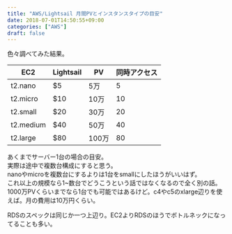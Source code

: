 ```yaml
---
title: "AWS/Lightsail 月間PVとインスタンスタイプの目安"
date: 2018-07-01T14:50:55+09:00
categories: ["AWS"]
draft: false
---
```


色々調べてみた結果。

| EC2       | Lightsail | PV    | 同時アクセス |
|-----------|-----------|-------|--------------|
| t2.nano   | $5        | 5万   | 5            |
| t2.micro  | $10       | 10万  | 10           |
| t2.small  | $20       | 30万  | 20           |
| t2.medium | $40       | 50万  | 40           |
| t2.large  | $80       | 100万 | 80           |

あくまでサーバー1台の場合の目安。  
実際は途中で複数台構成にすると思う。  
nanoやmicroを複数台にするよりは1台をsmallにしたほうがいいはず。  
これ以上の規模なら1~数台でどうこうという話ではなくなるので全く別の話。  
1000万PVくらいまでなら1台でも可能ではあるけど。c4やc5のxlarge辺りを使えば。月の費用は10万円くらい。

RDSのスペックは同じか一つ上辺り。EC2よりRDSのほうでボトルネックになってることも多い。
